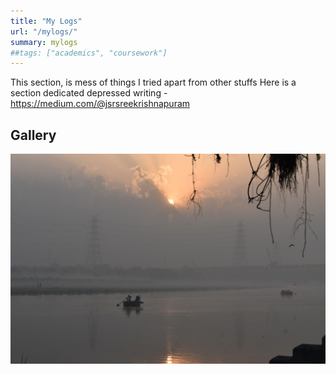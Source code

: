 ```yaml
---
title: "My Logs"
url: "/mylogs/"
summary: mylogs
##tags: ["academics", "coursework"]
---
```


This section, is mess of things I tried apart from other stuffs
Here is a section dedicated depressed writing 
   -https://medium.com/@jsrsreekrishnapuram
## Gallery
![gm](/gallery/suprabhath.jpg)


